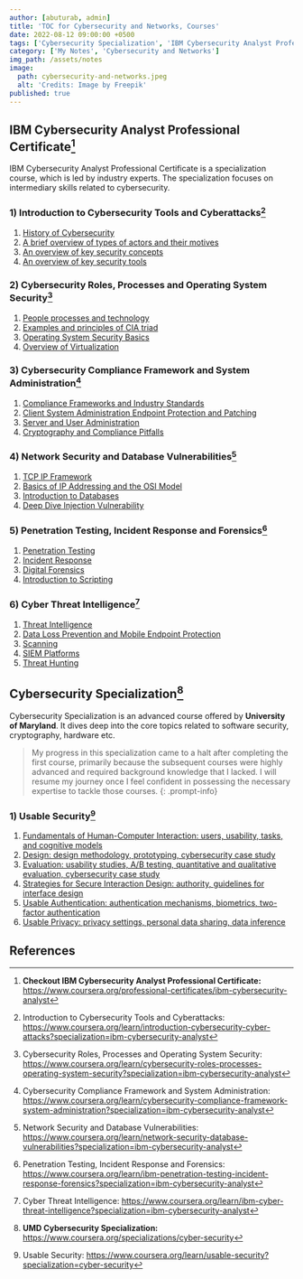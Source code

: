 ```yaml
---
author: [abuturab, admin]
title: 'TOC for Cybersecurity and Networks, Courses'
date: 2022-08-12 09:00:00 +0500
tags: ['Cybersecurity Specialization', 'IBM Cybersecurity Analyst Professional Certificate', 'Courses TOC']
category: ['My Notes', 'Cybersecurity and Networks']
img_path: /assets/notes
image:
  path: cybersecurity-and-networks.jpeg
  alt: 'Credits: Image by Freepik'
published: true
---
```


## **IBM Cybersecurity Analyst Professional Certificate[^1]**

IBM Cybersecurity Analyst Professional Certificate is a specialization course, which is led by industry experts. The specialization focuses on intermediary skills related to cybersecurity.

### **1) Introduction to Cybersecurity Tools and Cyberattacks[^2]**

1. [History of Cybersecurity](/posts/history-of-cybersecurity)
2. [A brief overview of types of actors and their motives](/posts/a-brief-overview-of-types-of-actors-and-their-motives)
3. [An overview of key security concepts](/posts/an-overview-of-key-security-concepts)
4. [An overview of key security tools](/posts/an-overview-of-key-security-tools)

### **2) Cybersecurity Roles, Processes and Operating System Security[^3]**

1. [People processes and technology](/posts/people-processes-and-technology)
2. [Examples and principles of CIA triad](/posts/examples-and-principles-of-cia-triad)
3. [Operating System Security Basics](/posts/operating-system-security-basics)
4. [Overview of Virtualization](/posts/overview-of-virtualization)

### **3) Cybersecurity Compliance Framework and System Administration[^4]**

1. [Compliance Frameworks and Industry Standards](/posts/compliance-frameworks-and-industry-standards)
2. [Client System Administration Endpoint Protection and Patching](/posts/client-system-administration-endpoint-protection-and-patching)
3. [Server and User Administration](/posts/server-and-user-administration)
4. [Cryptography and Compliance Pitfalls](/posts/cryptography-and-compliance-pitfalls)

### **4) Network Security and Database Vulnerabilities[^5]**

1. [TCP IP Framework](/posts/tcp-ip-framework)
2. [Basics of IP Addressing and the OSI Model](/posts/basics-of-ip-addressing-and-the-osi-model)
3. [Introduction to Databases](/posts/introduction-to-databases)
4. [Deep Dive Injection Vulnerability](/posts/deep-dive-injection-vulnerability)

### **5) Penetration Testing, Incident Response and Forensics[^6]**

1. [Penetration Testing](/posts/penetration-testing)
2. [Incident Response](/posts/incident-response)
3. [Digital Forensics](/posts/digital-forensics)
4. [Introduction to Scripting](/posts/introduction-to-scripting)

### **6) Cyber Threat Intelligence[^7]**

1. [Threat Intelligence](/posts/threat-intelligence)
2. [Data Loss Prevention and Mobile Endpoint Protection](/posts/data-loss-prevention-and-mobile-endpoint-protection)
3. [Scanning](/posts/scanning)
4. [SIEM Platforms](/posts/siem-platforms)
5. [Threat Hunting](/posts/threat-hunting)

## **Cybersecurity Specialization[^8]**

Cybersecurity Specialization is an advanced course offered by **University of Maryland**. It dives deep into the core topics related to software security, cryptography, hardware etc.

> My progress in this specialization came to a halt after completing the first course, primarily because the subsequent courses were highly advanced and required background knowledge that I lacked. I will resume my journey once I feel confident in possessing the necessary expertise to tackle those courses.
{: .prompt-info}

### **1) Usable Security[^9]**

1. [Fundamentals of Human-Computer Interaction: users, usability, tasks, and cognitive models](/posts/fundamentals-of-humans-computer-interaction)
2. [Design: design methodology, prototyping, cybersecurity case study](/posts/usable-design)
3. [Evaluation: usability studies, A/B testing, quantitative and qualitative evaluation, cybersecurity case study](/posts/usable-evaluation)
4. [Strategies for Secure Interaction Design: authority, guidelines for interface design](/posts/strategies-for-secure-interaction-design)
5. [Usable Authentication: authentication mechanisms, biometrics, two-factor authentication](/posts/usable-authentication)
6. [Usable Privacy: privacy settings, personal data sharing, data inference](/posts/usable-privacy)

## References

[^1]: **Checkout IBM Cybersecurity Analyst Professional Certificate:** <https://www.coursera.org/professional-certificates/ibm-cybersecurity-analyst>
[^2]: Introduction to Cybersecurity Tools and Cyberattacks: <https://www.coursera.org/learn/introduction-cybersecurity-cyber-attacks?specialization=ibm-cybersecurity-analyst>
[^3]: Cybersecurity Roles, Processes and Operating System Security: <https://www.coursera.org/learn/cybersecurity-roles-processes-operating-system-security?specialization=ibm-cybersecurity-analyst>
[^4]: Cybersecurity Compliance Framework and System Administration: <https://www.coursera.org/learn/cybersecurity-compliance-framework-system-administration?specialization=ibm-cybersecurity-analyst>
[^5]: Network Security and Database Vulnerabilities: <https://www.coursera.org/learn/network-security-database-vulnerabilities?specialization=ibm-cybersecurity-analyst>
[^6]: Penetration Testing, Incident Response and Forensics: <https://www.coursera.org/learn/ibm-penetration-testing-incident-response-forensics?specialization=ibm-cybersecurity-analyst>
[^7]: Cyber Threat Intelligence: <https://www.coursera.org/learn/ibm-cyber-threat-intelligence?specialization=ibm-cybersecurity-analyst>
[^8]: **UMD Cybersecurity Specialization:** <https://www.coursera.org/specializations/cyber-security>
[^9]: Usable Security: <https://www.coursera.org/learn/usable-security?specialization=cyber-security>